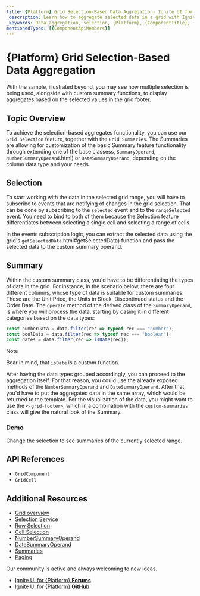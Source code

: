 ```yaml
---
title: {Platform} Grid Selection-Based Data Aggregation- Ignite UI for {Platform}
_description: Learn how to aggregate selected data in a grid with Ignite UI. Get instant content aggregations in the virtualized data and rich API for your next project.
_keywords: Data aggregation, selection, {Platform}, {ComponentTitle}, {ComponentName}, {ProductName}, Infragistics {Platform}, infragistics
mentionedTypes: [{ComponentApiMembers}]
---
```


# {Platform} Grid Selection-Based Data Aggregation

With the sample, illustrated beyond, you may see how multiple selection is being used, alongside with custom summary functions, to display aggregates based on the selected values in the grid footer.

## Topic Overview

To achieve the selection-based aggregates functionality, you can use our `Grid Selection` feature, together with the `Grid Summaries`.
The Summaries are allowing for customization of the basic Summary feature functionality through extending one of the base classess, `SummaryOperand`, `NumberSummaryOperand`.html) or `DateSummaryOperand`, depending on the column data type and your needs.

## Selection
To start working with the data in the selected grid range, you will have to subscribe to events that are notifying of changes in the grid selection. That can be done by subscribing to the `selected` event and to the `rangeSelected` event. You need to bind to both of them because the Selection feature differentiates between selecting a single cell and selecting a range of cells.

In the events subscription logic, you can extract the selected data using the grid's `getSelectedData`.html#getSelectedData) function and pass the selected data to the custom summary operand.


## Summary
Within the custom summary class, you'd have to be differentiating the types of data in the grid. For instance, in the scenario below, there are four different columns, whose type of data is suitable for custom summaries. These are the Unit Price, the Units in Stock, Discontinued status and the Order Date.
The `operate` method of the derived class of the `SummaryOperand`, is where you will process the data, starting by casing it in different categories based on the data types:

```typescript
const numberData = data.filter(rec => typeof rec === "number");
const boolData = data.filter(rec => typeof rec === "boolean");
const dates = data.filter(rec => isDate(rec));
```

> [!NOTE]
> Bear in mind, that `isDate` is a custom function.

After having the data types grouped accordingly, you can proceed to the aggregation itself. For that reason, you could use the already exposed methods of the `NumberSummaryOperand` and `DateSummaryOperand`.
After that, you'd have to put the aggregated data in the same array, which would be returned to the template.
For the visualization of the data, you might want to use the `<-grid-footer>`, which in a combination with the `custom-summaries` class will give the natural look of the Summary.

<!-- Angular -->

### Demo
Change the selection to see summaries of the currently selected range.

<!-- NOTE this sample is differed -->

<code-view style="height: 560px;"
           data-demos-base-url="{environment:dvDemosBaseUrl}"
           iframe-src="{environment:dvDemosBaseUrl}/{GridSample}-data-summary-custom-selection" >
</code-view>

<!-- end: Angular -->

## API References

* `GridComponent`
* `GridCell`

## Additional Resources
<div class="divider--half"></div>

* [Grid overview](grid.md)
* [Selection Service]({environment:{Platform}ApiUrl}/classes/gridselectionservice.html)
* [Row Selection](row-selection.md)
* [Cell Selection](cell-selection.md)
* [NumberSummaryOperand]({environment:{Platform}ApiUrl}/classes/numbersummaryoperand.html)
* [DateSummaryOperand]({environment:{Platform}ApiUrl}/classes/datesummaryoperand.html)
* [Summaries](summaries.md)
* [Paging](paging.md)

<div class="divider--half"></div>
Our community is active and always welcoming to new ideas.

* [Ignite UI for {Platform} **Forums**](https://www.infragistics.com/community/forums/f/ignite-ui-for-{PlatformLower})
* [Ignite UI for {Platform} **GitHub**](https://github.com/IgniteUI/igniteui-{PlatformLowerNoHyphen})